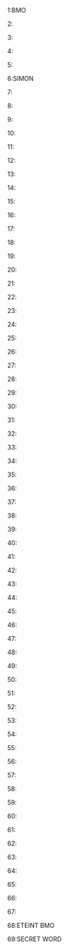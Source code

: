 1:BMO

2:

3:

4:

5:

6:SIMON

7:

8:

9:

10:

11:

12:

13:

14:

15:

16:

17:

18:

19:

20:

21:

22:

23:

24:

25:

26:

27:

28:

29:

30:

31:

32:

33:

34:

35:

36:

37:

38:

39:

40:

41:

42:

43:

44:

45:

46:

47:

48:

49:

50:

51:

52:

53:

54:

55:

56:

57:

58:

59:

60:

61:

62:

63:

64:

65:

66:

67:

68:ETEINT BMO

69:SECRET WORD
